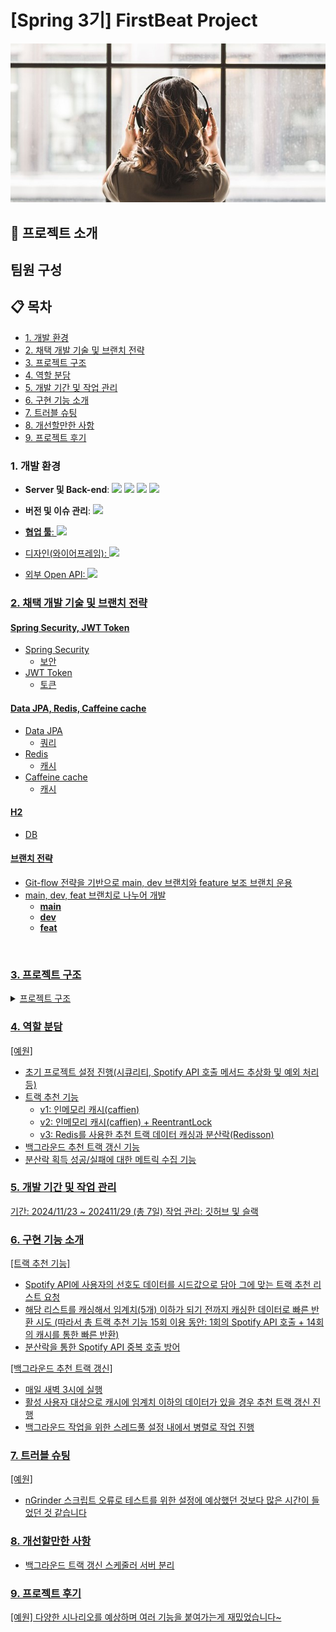 # [Spring 3기] FirstBeat Project
![image.jpg](image.jpg)

## 📁 프로젝트 소개


## 팀원 구성


## 📋 목차
- [1. 개발 환경](#1-개발-환경)
- [2. 채택 개발 기술 및 브랜치 전략](#2-채택-개발-기술-및-브랜치-전략)
- [3. 프로젝트 구조](#3-프로젝트-구조)
- [4. 역할 분담](#4-역할-분담)
- [5. 개발 기간 및 작업 관리](#5-개발-기간-및-작업-관리)
- [6. 구현 기능 소개](#6-구현-기능-소개)
- [7. 트러블 슈팅](#7-트러블-슈팅)
- [8. 개선할만한 사항](#8-개선할만한-사항)
- [9. 프로젝트 후기](#9-프로젝트-후기)

### 1. 개발 환경
<ul>
 <li><Strong>Server 및 Back-end</Strong>: <img src="https://img.shields.io/badge/java-007396?style=for-the-badge&logo=java&logoColor=white">
<img src="https://img.shields.io/badge/springboot-6DB33F?style=for-the-badge&logo=springboot&logoColor=white">
<img src="https://img.shields.io/badge/gradle-02303A?style=for-the-badge&logo=gradle&logoColor=white"> 
<img src="https://img.shields.io/badge/redis-FF4438?style=for-the-badge&logo=redis&logoColor=white">
 </li>
</ul>
<ul>
  <li><Strong>버전 및 이슈 관리</Strong>: <a href="https://github.com/RealFirstBeat/FirstBeat"><img src="https://img.shields.io/badge/github-181717?style=for-the-badge&logo=github&logoColor=white">
   </li>
</ul>
<ul>
  <li><Strong>협업 툴</Strong>: <img src="https://img.shields.io/badge/Notion-%23000000.svg?style=for-the-badge&logo=notion&logoColor=white">
   </li>
</ul>
<ul>
  <li>디자인(와이어프레임): <img src="https://img.shields.io/badge/figma-%23F24E1E.svg?style=for-the-badge&logo=figma&logoColor=white"
   </li>
</ul>
<ul>
  <li>외부 Open API: <img src="https://img.shields.io/badge/Spotify-1ED760?style=for-the-badge&logo=spotify&logoColor=white">
   </li>
</ul>

### 2. 채택 개발 기술 및 브랜치 전략


#### Spring Security, JWT Token

- Spring Security
  - 보안
- JWT Token
  - 토큰

#### Data JPA, Redis, Caffeine cache

- Data JPA
  - 쿼리
- Redis
  - 캐시
- Caffeine cache
  - 캐시

#### H2

- DB

#### 브랜치 전략

- Git-flow 전략을 기반으로 main, dev 브랜치와 feature 보조 브랜치 운용
- main, dev, feat 브랜치로 나누어 개발
  - **main**
  - **dev**
  - **feat**

<br>


### 3. 프로젝트 구조

<details>
<summary> 프로젝트 구조 </summary>

```
FirstBeat
├─ image.jpg
├─ README.md
└─ src
   ├─ main
   │  ├─ java
   │  │  └─ com
   │  │     └─ my
   │  │        └─ firstbeat
   │  │           ├─ client
   │  │           │  └─ spotify
   │  │           │     ├─ config
   │  │           │     │  ├─ env
   │  │           │     │  │  └─ EnvLoader.java
   │  │           │     │  └─ SpotifyConfig.java
   │  │           │     ├─ dto
   │  │           │     │  └─ response
   │  │           │     │     ├─ RecommendationResponse.java
   │  │           │     │     └─ TrackSearchResponse.java
   │  │           │     ├─ ex
   │  │           │     │  ├─ ErrorCode.java
   │  │           │     │  └─ SpotifyApiException.java
   │  │           │     ├─ handler
   │  │           │     │  └─ SpotifyExceptionHandler.java
   │  │           │     ├─ SpotifyApiCall.java
   │  │           │     ├─ SpotifyClient.java
   │  │           │     └─ SpotifyTokenManager.java
   │  │           ├─ FirstBeatApplication.java
   │  │           └─ web
   │  │              ├─ config
   │  │              │  ├─ async
   │  │              │  │  ├─ AsyncConfig.java
   │  │              │  │  └─ AsyncProperties.java
   │  │              │  ├─ cache
   │  │              │  │  └─ CacheConfig.java
   │  │              │  ├─ jwt
   │  │              │  │  ├─ JwtAuthenticationFilter.java
   │  │              │  │  ├─ JwtAuthorizationFilter.java
   │  │              │  │  ├─ JwtExceptionFilter.java
   │  │              │  │  ├─ JwtUtil.java
   │  │              │  │  └─ JwtVo.java
   │  │              │  ├─ RecommendationConfig.java
   │  │              │  ├─ redis
   │  │              │  │  ├─ RedisConfig.java
   │  │              │  │  ├─ RedissonConfig.java
   │  │              │  │  └─ SchedulerConfiguration.java
   │  │              │  └─ security
   │  │              │     ├─ handler
   │  │              │     │  ├─ CustomAccessDeniedHandler.java
   │  │              │     │  ├─ CustomAuthenticationEntryPoint.java
   │  │              │     │  └─ SecurityResponseHandler.java
   │  │              │     ├─ loginuser
   │  │              │     │  ├─ dto
   │  │              │     │  │  ├─ LoginRequest.java
   │  │              │     │  │  └─ LoginResponse.java
   │  │              │     │  ├─ LoginUser.java
   │  │              │     │  └─ LoginUserService.java
   │  │              │     └─ SecurityConfig.java
   │  │              ├─ controller
   │  │              │  ├─ genre
   │  │              │  │  ├─ dto
   │  │              │  │  │  ├─ request
   │  │              │  │  │  │  └─ GenreCreateRequest.java
   │  │              │  │  │  └─ response
   │  │              │  │  │     └─ GenreCreateResponse.java
   │  │              │  │  └─ GenreController.java
   │  │              │  ├─ playlist
   │  │              │  │  ├─ dto
   │  │              │  │  │  ├─ request
   │  │              │  │  │  │  ├─ PlaylistCreateRequest.java
   │  │              │  │  │  │  └─ PlaylistSearchRequest.java
   │  │              │  │  │  └─ response
   │  │              │  │  │     ├─ PaginationInfo.java
   │  │              │  │  │     ├─ PlaylistCreateResponse.java
   │  │              │  │  │     ├─ PlaylistResponse.java
   │  │              │  │  │     ├─ PlaylistRetrieveResponse.java
   │  │              │  │  │     ├─ PlaylistsData.java
   │  │              │  │  │     ├─ PlaylistSearchResponse.java
   │  │              │  │  │     └─ TrackListResponse.java
   │  │              │  │  ├─ PlaylistController.java
   │  │              │  │  └─ SearchController.java
   │  │              │  ├─ track
   │  │              │  │  ├─ dto
   │  │              │  │  │  ├─ request
   │  │              │  │  │  │  ├─ TrackCreateRequest.java
   │  │              │  │  │  │  └─ TrackRequestDto.java
   │  │              │  │  │  └─ response
   │  │              │  │  │     ├─ TrackCreateResponse.java
   │  │              │  │  │     └─ TrackRecommendationResponse.java
   │  │              │  │  └─ TrackController.java
   │  │              │  └─ user
   │  │              │     ├─ dto
   │  │              │     │  ├─ request
   │  │              │     │  │  ├─ JoinRequest.java
   │  │              │     │  │  ├─ SignupRequestDto.java
   │  │              │     │  │  └─ UpdateMyPageRequest.java
   │  │              │     │  ├─ response
   │  │              │     │  │  ├─ GetMyPageResponse.java
   │  │              │     │  │  ├─ JoinResponse.java
   │  │              │     │  │  └─ UpdateMyPageResponse.java
   │  │              │     │  └─ valid
   │  │              │     │     ├─ PasswordValidator.java
   │  │              │     │     └─ ValidPassword.java
   │  │              │     └─ UserController.java
   │  │              ├─ domain
   │  │              │  ├─ base
   │  │              │  │  └─ BaseEntity.java
   │  │              │  ├─ genre
   │  │              │  │  ├─ Genre.java
   │  │              │  │  └─ GenreRepository.java
   │  │              │  ├─ playlist
   │  │              │  │  ├─ InMemoryPopularSearchCache.java
   │  │              │  │  ├─ Playlist.java
   │  │              │  │  ├─ PlaylistRepository.java
   │  │              │  │  ├─ PopularSearchCache.java
   │  │              │  │  └─ RedisPopularSearchCache.java
   │  │              │  ├─ playlistTrack
   │  │              │  │  ├─ PlaylistTrack.java
   │  │              │  │  └─ PlaylistTrackRepository.java
   │  │              │  ├─ track
   │  │              │  │  ├─ Track.java
   │  │              │  │  └─ TrackRepository.java
   │  │              │  ├─ user
   │  │              │  │  ├─ Role.java
   │  │              │  │  ├─ User.java
   │  │              │  │  └─ UserRepository.java
   │  │              │  └─ userGenre
   │  │              │     ├─ UserGenre.java
   │  │              │     └─ UserGenreRepository.java
   │  │              ├─ dummy
   │  │              │  └─ DummyObject.java
   │  │              ├─ ex
   │  │              │  ├─ BusinessException.java
   │  │              │  ├─ ErrorCode.java
   │  │              │  └─ ServerException.java
   │  │              ├─ handler
   │  │              │  └─ GlobalExceptionHandler.java
   │  │              ├─ service
   │  │              │  ├─ GenreService.java
   │  │              │  ├─ InMemorySearchService.java
   │  │              │  ├─ PlaylistService.java
   │  │              │  ├─ PlaylistSwipeService.java
   │  │              │  ├─ recommemdation
   │  │              │  │  ├─ lock
   │  │              │  │  │  ├─ metric
   │  │              │  │  │  │  ├─ LockExecutionMetrics.java
   │  │              │  │  │  │  └─ LockMetricsConstants.java
   │  │              │  │  │  └─ RedisLockManager.java
   │  │              │  │  ├─ property
   │  │              │  │  │  ├─ LockProperties.java
   │  │              │  │  │  ├─ RecommendationProperties.java
   │  │              │  │  │  └─ RecommendationRefreshTask.java
   │  │              │  │  ├─ RecommendationService.java
   │  │              │  │  ├─ RecommendationServiceWithoutLock.java
   │  │              │  │  └─ RecommendationServiceWithRedis.java
   │  │              │  ├─ search
   │  │              │  │  └─ SearchServiceConfig.java
   │  │              │  ├─ SearchService.java
   │  │              │  ├─ TrackService.java
   │  │              │  └─ UserService.java
   │  │              └─ util
   │  │                 └─ api
   │  │                    ├─ ApiError.java
   │  │                    └─ ApiResult.java
   │  └─ resources
   │     ├─ application-dev.yaml
   │     ├─ application-test.yaml
   │     └─ application.yaml
```

</details>

### 4. 역할 분담

[예원]
- 초기 프로젝트 설정 진행(시큐리티, Spotify API 호출 메서드 추상화 및 예외 처리 등)
- 트랙 추천 기능
   - v1: 인메모리 캐시(caffien)
   - v2: 인메모리 캐시(caffien) + ReentrantLock
   - v3: Redis를 사용한 추천 트랙 데이터 캐싱과 분산락(Redisson) 
- 백그라운드 추천 트랙 갱신 기능
- 분산락 획득 성공/실패에 대한 메트릭 수집 기능


### 5. 개발 기간 및 작업 관리
기간: 2024/11/23 ~ 202411/29 (총 7일)
작업 관리: 깃허브 및 슬랙


### 6. 구현 기능 소개

[트랙 추천 기능]
- Spotify API에 사용자의 선호도 데이터를 시드값으로 담아 그에 맞는 트랙 추천 리스트 요청
- 해당 리스트를 캐싱해서 임계치(5개) 이하가 되기 전까지 캐싱한 데이터로 빠른 반환 시도 (따라서 총 트랙 추천 기능 15회 이용 동안: 1회의 Spotify API 호출 + 14회의 캐시를 통한 빠른 반환)
- 분산락을 통한 Spotify API 중복 호출 방어

[백그라운드 추천 트랙 갱신]
- 매일 새벽 3시에 실행
- 활성 사용자 대상으로 캐시에 임계치 이하의 데이터가 있을 경우 추천 트랙 갱신 진행
- 백그라운드 작업을 위한 스레드풀 설정 내에서 병렬로 작업 진행


### 7. 트러블 슈팅

[예원]
- nGrinder 스크립트 오류로 테스트를 위한 설정에 예상했던 것보다 많은 시간이 들었던 것 같습니다


### 8. 개선할만한 사항

- 백그라운드 트랙 갱신 스케줄러 서버 분리

### 9. 프로젝트 후기

[예원]
다양한 시나리오를 예상하며 여러 기능을 붙여가는게 재밌었습니다~


